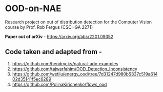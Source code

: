 # OOD-on-NAE

Research project on out of distribution detection for the Computer Vision course by Prof. Rob Fergus (CSCI-GA 2271)

**Paper out of arXiv** - https://arxiv.org/abs/2201.09352 

## Code taken and adapted from -
1. https://github.com/hendrycks/natural-adv-examples
2. https://github.com/tajwarfahim/OOD_Detection_Inconsistency
3. https://github.com/wetliu/energy_ood/tree/7d31247d980b5337c519a61402d35141f5ec6289
4. https://github.com/PolinaKirichenko/flows_ood
